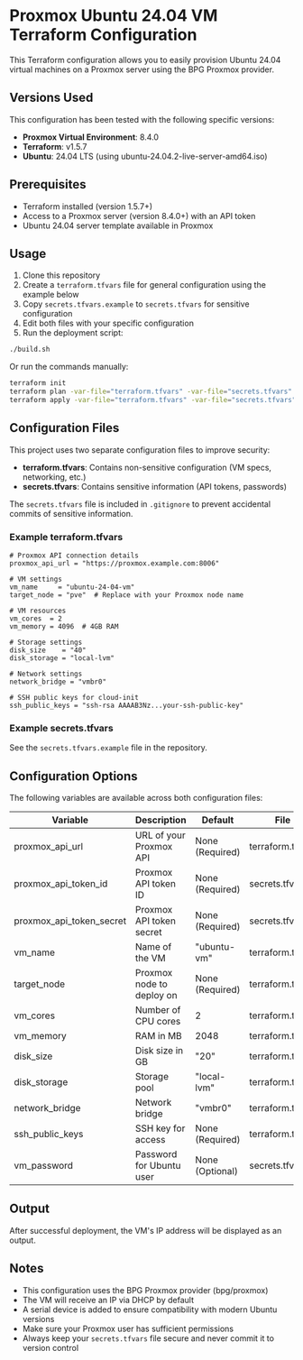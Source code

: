 # Proxmox Ubuntu 24.04 VM Terraform Configuration

This Terraform configuration allows you to easily provision Ubuntu 24.04 virtual machines on a Proxmox server using the BPG Proxmox provider.

## Versions Used

This configuration has been tested with the following specific versions:

- **Proxmox Virtual Environment**: 8.4.0
- **Terraform**: v1.5.7
- **Ubuntu**: 24.04 LTS (using ubuntu-24.04.2-live-server-amd64.iso)

## Prerequisites

* Terraform installed (version 1.5.7+)
* Access to a Proxmox server (version 8.4.0+) with an API token
* Ubuntu 24.04 server template available in Proxmox

## Usage

1. Clone this repository
2. Create a `terraform.tfvars` file for general configuration using the example below
3. Copy `secrets.tfvars.example` to `secrets.tfvars` for sensitive configuration
4. Edit both files with your specific configuration
5. Run the deployment script:

```bash
./build.sh
```

Or run the commands manually:

```bash
terraform init
terraform plan -var-file="terraform.tfvars" -var-file="secrets.tfvars"
terraform apply -var-file="terraform.tfvars" -var-file="secrets.tfvars"
```

## Configuration Files

This project uses two separate configuration files to improve security:

- **terraform.tfvars**: Contains non-sensitive configuration (VM specs, networking, etc.)
- **secrets.tfvars**: Contains sensitive information (API tokens, passwords)

The `secrets.tfvars` file is included in `.gitignore` to prevent accidental commits of sensitive information.

### Example terraform.tfvars

```hcl
# Proxmox API connection details
proxmox_api_url = "https://proxmox.example.com:8006"

# VM settings
vm_name     = "ubuntu-24-04-vm"
target_node = "pve"  # Replace with your Proxmox node name

# VM resources
vm_cores  = 2
vm_memory = 4096  # 4GB RAM

# Storage settings
disk_size    = "40"
disk_storage = "local-lvm"

# Network settings
network_bridge = "vmbr0"

# SSH public keys for cloud-init
ssh_public_keys = "ssh-rsa AAAAB3Nz...your-ssh-public-key"
```

### Example secrets.tfvars

See the `secrets.tfvars.example` file in the repository.

## Configuration Options

The following variables are available across both configuration files:

| Variable | Description | Default | File |
|----------|-------------|---------|------|
| proxmox_api_url | URL of your Proxmox API | None (Required) | terraform.tfvars |
| proxmox_api_token_id | Proxmox API token ID | None (Required) | secrets.tfvars |
| proxmox_api_token_secret | Proxmox API token secret | None (Required) | secrets.tfvars |
| vm_name | Name of the VM | "ubuntu-vm" | terraform.tfvars |
| target_node | Proxmox node to deploy on | None (Required) | terraform.tfvars |
| vm_cores | Number of CPU cores | 2 | terraform.tfvars |
| vm_memory | RAM in MB | 2048 | terraform.tfvars |
| disk_size | Disk size in GB | "20" | terraform.tfvars |
| disk_storage | Storage pool | "local-lvm" | terraform.tfvars |
| network_bridge | Network bridge | "vmbr0" | terraform.tfvars |
| ssh_public_keys | SSH key for access | None (Required) | terraform.tfvars |
| vm_password | Password for Ubuntu user | None (Optional) | secrets.tfvars |

## Output

After successful deployment, the VM's IP address will be displayed as an output.

## Notes

* This configuration uses the BPG Proxmox provider (bpg/proxmox)
* The VM will receive an IP via DHCP by default
* A serial device is added to ensure compatibility with modern Ubuntu versions
* Make sure your Proxmox user has sufficient permissions
* Always keep your `secrets.tfvars` file secure and never commit it to version control

